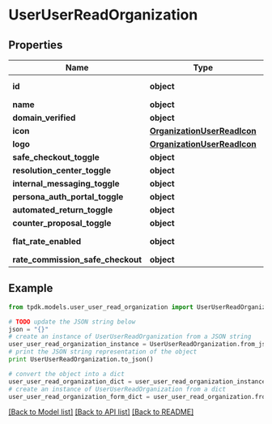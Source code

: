 # UserUserReadOrganization


## Properties

Name | Type | Description | Notes
------------ | ------------- | ------------- | -------------
**id** | **object** |  | [optional] [readonly] 
**name** | **object** |  | [optional] 
**domain_verified** | **object** |  | 
**icon** | [**OrganizationUserReadIcon**](OrganizationUserReadIcon.md) |  | [optional] 
**logo** | [**OrganizationUserReadIcon**](OrganizationUserReadIcon.md) |  | [optional] 
**safe_checkout_toggle** | **object** |  | 
**resolution_center_toggle** | **object** |  | 
**internal_messaging_toggle** | **object** |  | 
**persona_auth_portal_toggle** | **object** |  | 
**automated_return_toggle** | **object** |  | 
**counter_proposal_toggle** | **object** |  | 
**flat_rate_enabled** | **object** |  | [optional] [readonly] 
**rate_commission_safe_checkout** | **object** |  | 

## Example

```python
from tpdk.models.user_user_read_organization import UserUserReadOrganization

# TODO update the JSON string below
json = "{}"
# create an instance of UserUserReadOrganization from a JSON string
user_user_read_organization_instance = UserUserReadOrganization.from_json(json)
# print the JSON string representation of the object
print UserUserReadOrganization.to_json()

# convert the object into a dict
user_user_read_organization_dict = user_user_read_organization_instance.to_dict()
# create an instance of UserUserReadOrganization from a dict
user_user_read_organization_form_dict = user_user_read_organization.from_dict(user_user_read_organization_dict)
```
[[Back to Model list]](../README.md#documentation-for-models) [[Back to API list]](../README.md#documentation-for-api-endpoints) [[Back to README]](../README.md)


